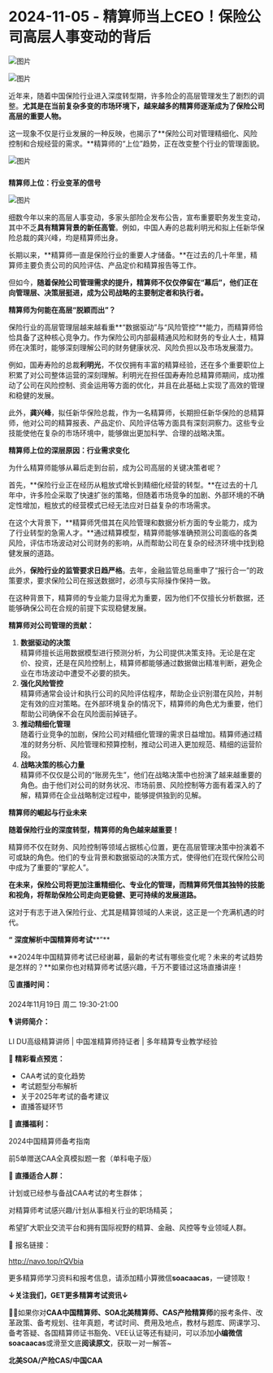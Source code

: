 # 2024-11-05 - 精算师当上CEO！保险公司高层人事变动的背后

![图片](https://mmbiz.qpic.cn/mmbiz_jpg/mK3FpI9af4kg4PH3You8v1p2s4zAl35ZxNnxg0MdNmVTvH2IJcatox7FnBcNAnYE4JN8ZPBDeK1yLvRwqaptmA/640?wx_fmt=jpeg&wxfrom=5&wx_lazy=1&wx_co=1&tp=webp)

![图片](https://mmbiz.qpic.cn/sz_mmbiz_gif/mK3FpI9af4nSfVwvozd64cQ7rcicg9NY7aDpmlQHeubb1vZMYf0AYBKd0R4BYEutuL8zyMe4NKXjT1d6SMzlM4g/640?wx_fmt=gif&from=appmsg&wxfrom=5&wx_lazy=1&wx_co=1&tp=webp)

近年来，随着中国保险行业进入深度转型期，许多险企的高层管理发生了剧烈的调整。**尤其是在当前复杂多变的市场环境下，越来越多的精算师逐渐成为了保险公司高层的重要人物。**

这一现象不仅是行业发展的一种反映，也揭示了**保险公司对管理精细化、风险控制和合规经营的需求。**精算师的“上位”趋势，正在改变整个行业的管理面貌。

![图片](https://mmbiz.qpic.cn/sz_mmbiz_jpg/mK3FpI9af4l1y5hWwKgROwk6micy87xEosG9TVCM6pF4AcMQ3icQyL0pbibtxCIUy3lJjEoQiamt7gCvAnricSquibgQ/640?wx_fmt=jpeg&from=appmsg&tp=webp&wxfrom=5&wx_lazy=1)

### 

**精算师上位：行业变革的信号**

![图片](https://mmbiz.qpic.cn/sz_mmbiz_gif/mK3FpI9af4l1y5hWwKgROwk6micy87xEo9LVic2x4FuMF6cOyq9xSa25mYOOMbS7ulJsoIRD0Wv93QW9WEfFlKFg/640?wx_fmt=gif&from=appmsg&tp=webp&wxfrom=5&wx_lazy=1)

细数今年以来的高层人事变动，多家头部险企发布公告，宣布重要职务发生变动，其中不乏**具有精算背景的新任高管**。例如，中国人寿的总裁利明光和拟上任新华保险总裁的龚兴峰，均是精算师出身。

长期以来，**精算师一直是保险行业的重要人才储备。**在过去的几十年里，精算师主要负责公司的风险评估、产品定价和精算报告等工作。

但如今，**随着保险公司管理需求的提升，精算师不仅仅停留在“幕后”，他们正在向管理层、决策层挺进，成为公司战略的主要制定者和执行者。**

**精算师为何能在高层“脱颖而出”？**



保险行业的高层管理层越来越看重**“数据驱动”与“风险管控”**能力，而精算师恰恰具备了这种核心竞争力。作为保险公司内部最精通风险和财务的专业人士，精算师在决策时，能够深刻理解公司的财务健康状况、风险负担以及市场发展潜力。



例如，国寿寿险的总裁**利明光**，不仅仅拥有丰富的精算经验，还在多个重要职位上积累了对公司整体运营的深刻理解。利明光在担任国寿寿险总精算师期间，成功推动了公司在风险控制、资金运用等方面的优化，并且在此基础上实现了高效的管理和稳健的发展。

此外，**龚兴峰**，拟任新华保险总裁，作为一名精算师，长期担任新华保险的总精算师，他对公司的精算报表、产品定价、风险评估等方面具有深刻洞察力。这些专业技能使他在复杂的市场环境中，能够做出更加科学、合理的战略决策。

**精算师上位的深层原因：行业需求变化**



为什么精算师能够从幕后走到台前，成为公司高层的关键决策者呢？

首先，**保险行业正在经历从粗放式增长到精细化经营的转型。**在过去的十几年中，许多险企采取了快速扩张的策略，但随着市场竞争的加剧、外部环境的不确定性增加，粗放式的经营模式已经无法应对日益复杂的市场需求。

在这个大背景下，**精算师凭借其在风险管理和数据分析方面的专业能力，成为了行业转型的急需人才。**通过精算模型，精算师能够准确预测公司面临的各类风险，评估市场波动对公司财务的影响，从而帮助公司在复杂的经济环境中找到稳健发展的道路。



此外，**保险行业的监管要求日趋严格**。去年，金融监管总局重申了“报行合一”的政策要求，要求保险公司在报送数据时，必须与实际操作保持一致。

在这种背景下，精算师的专业能力显得尤为重要，因为他们不仅擅长分析数据，还能够确保公司在合规的前提下实现稳健发展。

**精算师对公司管理的贡献：**



1. **数据驱动的决策**  
   精算师擅长运用数据模型进行预测分析，为公司提供决策支持。无论是在定价、投资，还是在风险控制上，精算师都能够通过数据做出精准判断，避免企业在市场波动中遭受不必要的损失。
2. **强化风险管控**  
   精算师通常会设计和执行公司的风险评估程序，帮助企业识别潜在风险，并制定有效的应对策略。在外部环境复杂的情况下，精算师的角色尤为重要，他们帮助公司确保不会在风险面前掉链子。
3. **推动精细化管理**  
   随着行业竞争的加剧，保险公司对精细化管理的需求日益增加。精算师通过精准的财务分析、风险管理和预算控制，推动公司进入更加规范、精细的运营阶段。
4. **战略决策的核心力量**  
   精算师不仅仅是公司的“账房先生”，他们在战略决策中也扮演了越来越重要的角色。由于他们对公司的财务状况、市场前景、风险控制等方面有着深入的了解，精算师在企业战略制定过程中，能够提供独到的见解。

**精算师的崛起与行业未来**



**随着保险行业的深度转型，精算师的角色越来越重要！**

精算师不仅在财务、风险控制等领域占据核心位置，更在高层管理决策中扮演着不可或缺的角色。他们的专业背景和数据驱动的决策方式，使得他们在现代保险公司中成为了重要的“掌舵人”。

**在未来，保险公司将更加注重精细化、专业化的管理，而精算师凭借其独特的技能和视角，将帮助保险公司走向更稳健、更可持续的发展道路。**

这对于有志于进入保险行业、尤其是精算领域的人来说，这正是一个充满机遇的时代。

**“** **深度解析中国精算师考试****”**

**2024年中国精算师考试已经谢幕，最新的考试有哪些变化呢？未来的考试趋势是怎样的？**如果你也对精算师考试感兴趣，千万不要错过这场直播讲座！



**🗓 直播时间：**

2024年11月19日 周二 19:30-21:00

**🎙 讲师简介：**

LI DU高级精算讲师 | 中国准精算师持证者 | 多年精算专业教学经验

**🌟 精彩看点预览：**

* CAA考试的变化趋势
* 考试题型分布解析
* 关于2025年考试的备考建议
* 直播答疑环节

**🎁 直播福利：**

2024中国精算师备考指南

前5单赠送CAA全真模拟题一套（单科电子版）

**👥 直播适合人群：**

计划或已经参与备战CAA考试的考生群体；

对精算师考试感兴趣/计划从事相关行业的职场精英；

希望扩大职业交流平台和拥有国际视野的精算、金融、风控等专业领域人群。

🔗 报名链接：

http://navo.top/rQVbia

更多精算师学习资料和报考信息，请添加精小算微信**soacaacas**，一键领取！

**↓关注我们，GET更多精算考试资讯↓**

**💁‍♀️**如果你对**CAA中国精算师、SOA北美精算师、CAS产险精算师**的报考条件、改革政策、备考规划、往年真题，考试时间、费用及地点，教材与题库、网课学习、备考答疑、各国精算师证书豁免、VEE认证等还有疑问，可以添加**小编微信soacaacas**或滑至文底**阅读原文**，获取一对一解答~

**北美SOA/产险CAS/中国CAA**